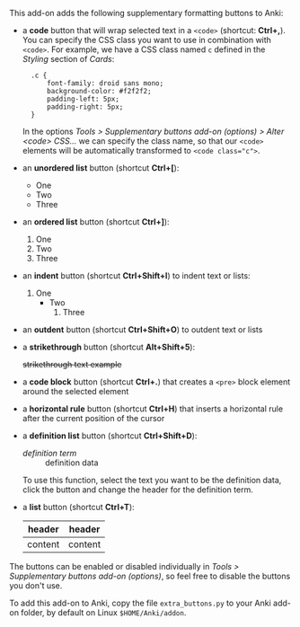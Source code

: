 This add-on adds the following supplementary formatting buttons to Anki:

* a **code** button that will wrap selected text in a `<code>` (shortcut: **Ctrl+,**). You can specify the CSS class you want to use in combination with `<code>`. For example, we have a CSS class named `c` defined in the *Styling* section of *Cards*:

        .c {
            font-family: droid sans mono;
            background-color: #f2f2f2;
            padding-left: 5px;
            padding-right: 5px;
        }

    In the options *Tools &gt; Supplementary buttons add-on (options) &gt; Alter &lt;code&gt; CSS...* we can specify the class name, so that our `<code>` elements will be automatically transformed to `<code class="c">`.

* an **unordered list** button (shortcut **Ctrl+[**):

    * One
    * Two
    * Three

* an **ordered list** button (shortcut **Ctrl+]**):

    1. One
    2. Two
    3. Three

* an **indent** button (shortcut **Ctrl+Shift+I**) to indent text or lists:

    1. One
        * Two
            1. Three

* an **outdent** button (shortcut **Ctrl+Shift+O**) to outdent text or lists

* a **strikethrough** button (shortcut **Alt+Shift+5**):

    ~~strikethrough text example~~

* a **code block** button (shortcut **Ctrl+.**) that creates a `<pre>` block element around the selected element

* a **horizontal rule** button (shortcut **Ctrl+H**) that inserts a horizontal rule after the current position of the cursor

* a **definition list** button (shortcut **Ctrl+Shift+D**):

    <dl><dt><i>definition term</i></dt><dd>definition data</dd>

    To use this function, select the text you want to be the definition data, click the button and change the header for the definition term.

* a **list** button (shortcut **Ctrl+T**):

    header | header
    --- | ---
    content | content

The buttons can be enabled or disabled individually in *Tools > Supplementary buttons add-on (options)*, so feel free to disable the buttons you don't use.

To add this add-on to Anki, copy the file `extra_buttons.py` to your Anki add-on folder, by default on Linux `$HOME/Anki/addon`.
